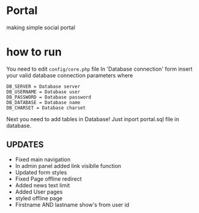 # Portal
making simple social portal

# how to run

You need to edit `config/core.php` file
 In 'Database connection' form insert your valid database connection parameters where

    DB_SERVER = Database server
    DB_USERNAME = Database user
    DB_PASSWORD = Database password
    DB_DATABASE = Database name 
    DB_CHARSET = Database charset 

Next you need to add tables in Database!
Just inport portal.sql file in database.


## UPDATES

  - Fixed main navigation
  - In admin panel added link visiblle function
  - Updated form styles 
  - Fixed Page offline redirect 
  - Added news text limit 
  - Added User pages 
  - styled offline page
  - Firstname AND lastname show's from user id